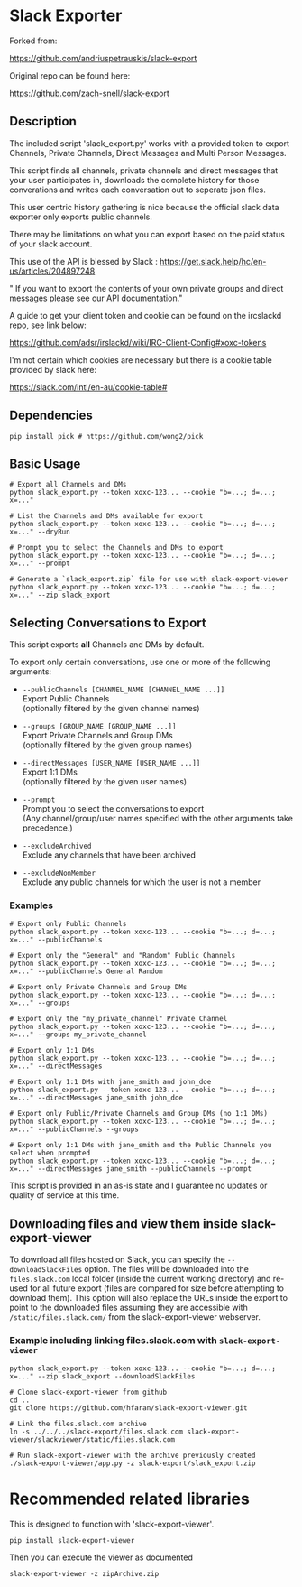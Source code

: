 # Slack Exporter

Forked from:

https://github.com/andriuspetrauskis/slack-export

Original repo can be found here:

https://github.com/zach-snell/slack-export

## Description

The included script 'slack_export.py' works with a provided token to export Channels, Private Channels, Direct Messages and Multi Person Messages.

This script finds all channels, private channels and direct messages that your user participates in, downloads the complete history for those converations and writes each conversation out to seperate json files.

This user centric history gathering is nice because the official slack data exporter only exports public channels.

There may be limitations on what you can export based on the paid status of your slack account.

This use of the API is blessed by Slack : https://get.slack.help/hc/en-us/articles/204897248

" If you want to export the contents of your own private groups and direct messages
please see our API documentation."

A guide to get your client token and cookie can be found on the ircslackd repo, see link below:

https://github.com/adsr/irslackd/wiki/IRC-Client-Config#xoxc-tokens

I'm not certain which cookies are necessary but there is a cookie table provided by slack here:

https://slack.com/intl/en-au/cookie-table#

## Dependencies
```
pip install pick # https://github.com/wong2/pick
```

## Basic Usage
```
# Export all Channels and DMs
python slack_export.py --token xoxc-123... --cookie "b=...; d=...; x=..."

# List the Channels and DMs available for export
python slack_export.py --token xoxc-123... --cookie "b=...; d=...; x=..." --dryRun

# Prompt you to select the Channels and DMs to export
python slack_export.py --token xoxc-123... --cookie "b=...; d=...; x=..." --prompt

# Generate a `slack_export.zip` file for use with slack-export-viewer
python slack_export.py --token xoxc-123... --cookie "b=...; d=...; x=..." --zip slack_export
```

## Selecting Conversations to Export

This script exports **all** Channels and DMs by default.

To export only certain conversations, use one or more of the following arguments:

* `--publicChannels [CHANNEL_NAME [CHANNEL_NAME ...]]`\
Export Public Channels\
(optionally filtered by the given channel names)

* `--groups [GROUP_NAME [GROUP_NAME ...]]`\
Export Private Channels and Group DMs\
(optionally filtered by the given group names)

* `--directMessages [USER_NAME [USER_NAME ...]]`\
Export 1:1 DMs\
(optionally filtered by the given user names)

* `--prompt`\
Prompt you to select the conversations to export\
(Any channel/group/user names specified with the other arguments take precedence.)

* `--excludeArchived`\
Exclude any channels that have been archived

* `--excludeNonMember`\
Exclude any public channels for which the user is not a member

### Examples
```
# Export only Public Channels
python slack_export.py --token xoxc-123... --cookie "b=...; d=...; x=..." --publicChannels

# Export only the "General" and "Random" Public Channels
python slack_export.py --token xoxc-123... --cookie "b=...; d=...; x=..." --publicChannels General Random

# Export only Private Channels and Group DMs
python slack_export.py --token xoxc-123... --cookie "b=...; d=...; x=..." --groups

# Export only the "my_private_channel" Private Channel
python slack_export.py --token xoxc-123... --cookie "b=...; d=...; x=..." --groups my_private_channel

# Export only 1:1 DMs
python slack_export.py --token xoxc-123... --cookie "b=...; d=...; x=..." --directMessages

# Export only 1:1 DMs with jane_smith and john_doe
python slack_export.py --token xoxc-123... --cookie "b=...; d=...; x=..." --directMessages jane_smith john_doe

# Export only Public/Private Channels and Group DMs (no 1:1 DMs)
python slack_export.py --token xoxc-123... --cookie "b=...; d=...; x=..." --publicChannels --groups

# Export only 1:1 DMs with jane_smith and the Public Channels you select when prompted
python slack_export.py --token xoxc-123... --cookie "b=...; d=...; x=..." --directMessages jane_smith --publicChannels --prompt
```
This script is provided in an as-is state and I guarantee no updates or quality of service at this time.

## Downloading files and view them inside slack-export-viewer

To download all files hosted on Slack, you can specify the `--downloadSlackFiles` option. The files will be
downloaded into the `files.slack.com` local folder (inside the current working directory) and re-used for
all future export (files are compared for size before attempting to download them). This option will also
replace the URLs inside the export to point to the downloaded files assuming they are accessible with
`/static/files.slack.com/` from the slack-export-viewer webserver.

### Example including linking files.slack.com with `slack-export-viewer`
```
python slack_export.py --token xoxc-123... --cookie "b=...; d=...; x=..." --zip slack_export --downloadSlackFiles

# Clone slack-export-viewer from github
cd ..
git clone https://github.com/hfaran/slack-export-viewer.git

# Link the files.slack.com archive
ln -s ../../../slack-export/files.slack.com slack-export-viewer/slackviewer/static/files.slack.com

# Run slack-export-viewer with the archive previously created
./slack-export-viewer/app.py -z slack-export/slack_export.zip
```

# Recommended related libraries

This is designed to function with 'slack-export-viewer'.
  ```
  pip install slack-export-viewer
  ```

Then you can execute the viewer as documented
```
slack-export-viewer -z zipArchive.zip
```


